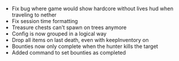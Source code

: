 - Fix bug where game would show hardcore without lives hud when traveling to nether
- Fix session time formatting
- Treasure chests can't spawn on trees anymore
- Config is now grouped in a logical way
- Drop all items on last death, even with keepInventory on
- Bounties now only complete when the hunter kills the target
- Added command to set bounties as completed